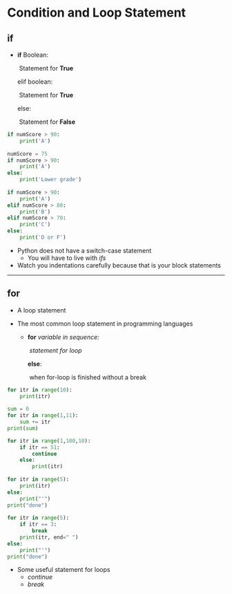 # Condition and Loop Statement

## if

- __if__ Boolean:

  ​	Statement for __True__

  elif boolean:

  ​	Statement for __True__

  else:

  ​	Statement for __False__

```python
if numScore > 90:
    print('A')
    
numScore = 75
if numScore > 90:
    print('A')
else:
    print('Lower grade')
    
if numScore > 90:
    print('A')
elif numScore > 80:
    print('B')
elif numScore > 70:
    print('C')
else:
    print('D or F')
```

- Python does not have a switch-case statement
  - You will have to live with _ifs_
- Watch you indentations carefully because that is your block statements

---

## for

- A loop statement

- The most common loop statement in programming languages

  - __for__ _variable in sequence:_

    ​	_statement for loop_

    __else__:

    ​	when for-loop is finished without a break

```python
for itr in range(10):
    print(itr)
    
sum = 0
for itr in range(1,11):
    sum += itr
print(sum)

for itr in range(1,100,10):
    if itr == 51:
        continue
    else:
        print(itr)
        
for itr in range(5):
    print(itr)
else:
    print("'")
print("done")
    
for itr in range(5):
    if itr == 3:
        break
    print(itr, end=" ")
else:
    print("'")
print("done")
```

- Some useful statement for loops
  - _continue_
  - _break_

